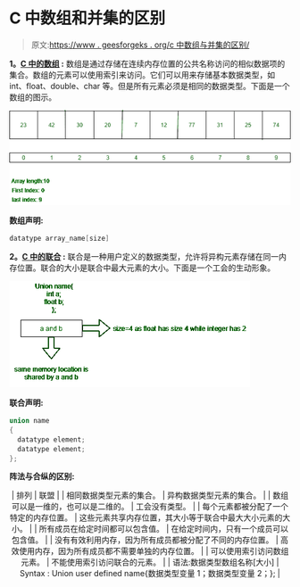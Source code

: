 # C 中数组和并集的区别

> 原文:[https://www . geesforgeks . org/c 中数组与并集的区别/](https://www.geeksforgeeks.org/difference-between-array-and-union-in-c/)

**1。[C 中的数组](https://www.geeksforgeeks.org/arrays-in-c-cpp/) :**
数组是通过存储在连续内存位置的公共名称访问的相似数据项的集合。数组的元素可以使用索引来访问。它们可以用来存储基本数据类型，如 int、float、double、char 等。但是所有元素必须是相同的数据类型。下面是一个数组的图示。

![](img/b94964d0554585bb605335cd14f37d4e.png)

**数组声明:**

```cpp
datatype array_name[size]

```

**2。[C 中的联合](https://www.geeksforgeeks.org/union-c/) :**
联合是一种用户定义的数据类型，允许将异构元素存储在同一内存位置。联合的大小是联合中最大元素的大小。下面是一个工会的生动形象。

![](img/a13d4bd47595de597afefa8377728ae9.png)

**联合声明:**

```cpp
union name
{
  datatype element;
  datatype element;
};
```

**阵法与合纵的区别:**

<center>

| 排列 | 联盟 |
| 相同数据类型元素的集合。 | 异构数据类型元素的集合。 |
| 数组可以是一维的，也可以是二维的。 | 工会没有类型。 |
| 每个元素都被分配了一个特定的内存位置。 | 这些元素共享内存位置，其大小等于联合中最大大小元素的大小。 |
| 所有成员在给定时间都可以包含值。 | 在给定时间内，只有一个成员可以包含值。 |
| 没有有效利用内存，因为所有成员都被分配了不同的内存位置。 | 高效使用内存，因为所有成员都不需要单独的内存位置。 |
| 可以使用索引访问数组元素。 | 不能使用索引访问联合的元素。 |
| 语法:数据类型数组名称[大小] | Syntax :
Union user defined name{数据类型变量 1；数据类型变量 2；}; |

</center>